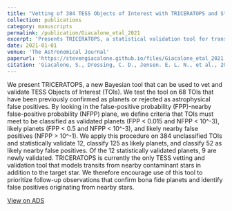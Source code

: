 ```yaml
---
title: "Vetting of 384 TESS Objects of Interest with TRICERATOPS and Statistical Validation of 12 Planet Candidates"
collection: publications
category: manuscripts
permalink: /publication/Giacalone_etal_2021
excerpt: 'Presents TRICERATOPS, a statistical validation tool for transiting planet candidates, and analyzes hundreds of planet candidates detected by the TESS mission.'
date: 2021-01-01
venue: 'The Astronomical Journal'
paperurl: 'https://stevengiacalone.github.io/files/Giacalone_etal_2021.pdf'
citation: 'Giacalone, S., Dressing, C. D., Jensen. E. L. N., et al., 2021, The Astronomical Journal, 161, 24'
---
```


We present TRICERATOPS, a new Bayesian tool that can be used to vet and validate TESS Objects of Interest (TOIs). We test the tool on 68 TOIs that have been previously confirmed as planets or rejected as astrophysical false positives. By looking in the false-positive probability (FPP)-nearby false-positive probability (NFPP) plane, we define criteria that TOIs must meet to be classified as validated planets (FPP < 0.015 and NFPP < 10^-3), likely planets (FPP < 0.5 and NFPP < 10^-3), and likely nearby false positives (NFPP > 10^-1). We apply this procedure on 384 unclassified TOIs and statistically validate 12, classify 125 as likely planets, and classify 52 as likely nearby false positives. Of the 12 statistically validated planets, 9 are newly validated. TRICERATOPS is currently the only TESS vetting and validation tool that models transits from nearby contaminant stars in addition to the target star. We therefore encourage use of this tool to prioritize follow-up observations that confirm bona fide planets and identify false positives originating from nearby stars.

[View on ADS](https://ui.adsabs.harvard.edu/abs/2021AJ....161...24G/abstract)
